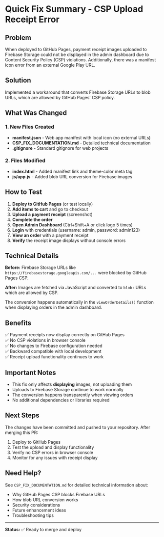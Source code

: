 # Quick Fix Summary - CSP Upload Receipt Error

## Problem
When deployed to GitHub Pages, payment receipt images uploaded to Firebase Storage could not be displayed in the admin dashboard due to Content Security Policy (CSP) violations. Additionally, there was a manifest icon error from an external Google Play URL.

## Solution
Implemented a workaround that converts Firebase Storage URLs to blob URLs, which are allowed by GitHub Pages' CSP policy.

## What Was Changed

### 1. New Files Created
- **manifest.json** - Web app manifest with local icon (no external URLs)
- **CSP_FIX_DOCUMENTATION.md** - Detailed technical documentation
- **.gitignore** - Standard gitignore for web projects

### 2. Files Modified
- **index.html** - Added manifest link and theme-color meta tag
- **js/app.js** - Added blob URL conversion for Firebase images

## How to Test

1. **Deploy to GitHub Pages** (or test locally)
2. **Add items to cart** and go to checkout
3. **Upload a payment receipt** (screenshot)
4. **Complete the order**
5. **Open Admin Dashboard** (Ctrl+Shift+A or click logo 5 times)
6. **Login** with credentials (username: admin, password: admin123)
7. **View an order** with a payment receipt
8. **Verify** the receipt image displays without console errors

## Technical Details

**Before:** Firebase Storage URLs like `https://firebasestorage.googleapis.com/...` were blocked by GitHub Pages CSP.

**After:** Images are fetched via JavaScript and converted to `blob:` URLs which are allowed by CSP.

The conversion happens automatically in the `viewOrderDetails()` function when displaying orders in the admin dashboard.

## Benefits

✅ Payment receipts now display correctly on GitHub Pages  
✅ No CSP violations in browser console  
✅ No changes to Firebase configuration needed  
✅ Backward compatible with local development  
✅ Receipt upload functionality continues to work  

## Important Notes

- This fix only affects **displaying** images, not uploading them
- Uploads to Firebase Storage continue to work normally
- The conversion happens transparently when viewing orders
- No additional dependencies or libraries required

## Next Steps

The changes have been committed and pushed to your repository. After merging this PR:

1. Deploy to GitHub Pages
2. Test the upload and display functionality
3. Verify no CSP errors in browser console
4. Monitor for any issues with receipt display

## Need Help?

See `CSP_FIX_DOCUMENTATION.md` for detailed technical information about:
- Why GitHub Pages CSP blocks Firebase URLs
- How blob URL conversion works
- Security considerations
- Future enhancement ideas
- Troubleshooting tips

---

**Status:** ✅ Ready to merge and deploy

